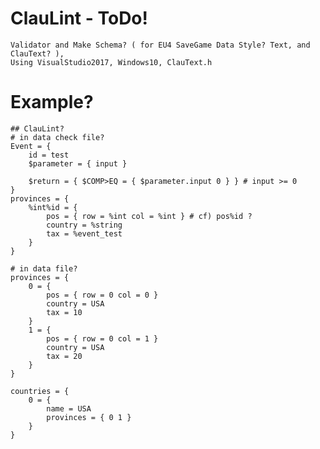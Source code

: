 # ClauLint - ToDo!
    Validator and Make Schema? ( for EU4 SaveGame Data Style? Text, and ClauText? ),
    Using VisualStudio2017, Windows10, ClauText.h

# Example?
    ## ClauLint?
    # in data check file?
    Event = {
        id = test
        $parameter = { input }
        
        $return = { $COMP>EQ = { $parameter.input 0 } } # input >= 0
    }
    provinces = {
        %int%id = {
            pos = { row = %int col = %int } # cf) pos%id ?
            country = %string
            tax = %event_test
        }
    }

    # in data file?
    provinces = {
        0 = {
            pos = { row = 0 col = 0 }
            country = USA
            tax = 10
        }
        1 = {
            pos = { row = 0 col = 1 }
            country = USA
            tax = 20
        }
    }

    countries = {
        0 = { 
            name = USA
            provinces = { 0 1 }
        }
    }
